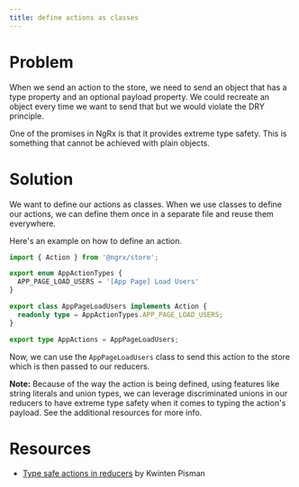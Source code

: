 ```yaml
---
title: define actions as classes
---
```


# Problem

When we send an action to the store, we need to send an object that has a type property and an optional payload property. We could recreate an object every time we want to send that but we would violate the DRY principle.

One of the promises in NgRx is that it provides extreme type safety. This is something that cannot be achieved with plain objects.

# Solution

We want to define our actions as classes. When we use classes to define our actions, we can define them once in a separate file and reuse them everywhere.

Here's an example on how to define an action.

```ts
import { Action } from '@ngrx/store';

export enum AppActionTypes {
  APP_PAGE_LOAD_USERS = '[App Page] Load Users'
}

export class AppPageLoadUsers implements Action {
  readonly type = AppActionTypes.APP_PAGE_LOAD_USERS;
}

export type AppActions = AppPageLoadUsers;
```

Now, we can use the `AppPageLoadUsers` class to send this action to the store which is then passed to our reducers.

**Note:** Because of the way the action is being defined, using features like string literals and union types, we can leverage discriminated unions in our reducers to have extreme type safety when it comes to typing the action's payload. See the additional resources for more info.

# Resources

- [Type safe actions in reducers](https://blog.strongbrew.io/type-safe-actions-in-reducers/) by Kwinten Pisman
